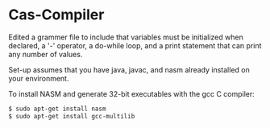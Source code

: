 # Cas-Compiler

Edited a grammer file to include that variables must be initialized when declared, a '-' operator, a do-while loop, and a print statement that can print any number of values.

Set-up assumes that you have java, javac, and nasm already installed on your environment.

To install NASM and generate 32-bit executables with the gcc C compiler:
```bash
$ sudo apt-get install nasm
$ sudo apt-get install gcc-multilib
```


